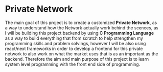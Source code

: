 # Private Network
The main goal of this project is to create a customized **Private Network**, as a way to understand how the Network actually work behind the scences, as I will be building this project backend by using **C Programming Language** as a way to build everything that from scratch to help strengthen my programming skills and problem solvings, however I will be also using react/next frameworks in order to develop a frontend for this private network to also work on what the market uses that is as an important as the backend. Therefore the aim and main purpose of this project is to learn system level programming with the front end side of programming.


